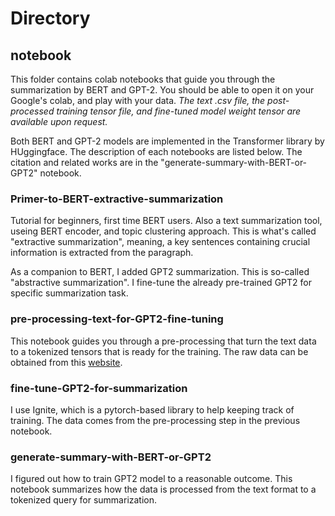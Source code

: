 # Directory

## notebook

This folder contains colab notebooks that guide you through the summarization by BERT and GPT-2. You should be able to open it on your Google's colab, and play with your data. *The text .csv file, the post-processed training tensor file, and fine-tuned model weight tensor are available upon request.* 

Both BERT and GPT-2 models are implemented in the Transformer library by HUggingface. The description of each notebooks are listed below. The citation and related works are in the "generate-summary-with-BERT-or-GPT2" notebook.

### Primer-to-BERT-extractive-summarization
 
Tutorial for beginners, first time BERT users. Also a text summarization tool, useing BERT encoder, and topic clustering approach. This is what's called "extractive summarization", meaning, a key sentences containing crucial information is extracted from the paragraph.

As a companion to BERT, I added GPT2 summarization. This is so-called "abstractive summarization". I fine-tune the already pre-trained GPT2 for specific summarization task.

### pre-processing-text-for-GPT2-fine-tuning
This notebook guides you through a pre-processing that turn the text data to a tokenized tensors that is ready for the training. The raw data can be obtained from this [website](https://www.kaggle.com/allen-institute-for-ai/CORD-19-research-challenge).

### fine-tune-GPT2-for-summarization
I use Ignite, which is a pytorch-based library to help keeping track of training. The data comes from the pre-processing step in the previous notebook.

### generate-summary-with-BERT-or-GPT2
I figured out how to train GPT2 model to a reasonable outcome. This notebook summarizes how the data is processed from the text format to a tokenized query for summarization.

